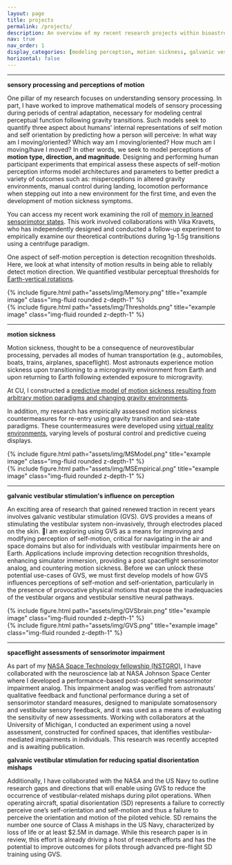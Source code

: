 ```yaml
---
layout: page
title: projects
permalink: /projects/
description: An overview of my recent research projects within bioastronautics
nav: true
nav_order: 1
display_categories: [modeling perception, motion sickness, galvanic vestibular stimulation, NASA experience]
horizontal: false
---
```

---

<b> sensory processing and perceptions of motion</b>

One pillar of my research focuses on understanding sensory processing. In part, I have worked to improve mathematical models of sensory processing during periods of central adaptation, necessary for modeling central perceptual function following gravity transitions. Such models seek to quantify three aspect about humans' internal representations of self motion and self orientation by predicting how a person will perceive: In what way am I moving/oriented? Which way am I moving/oriented? How much am I moving/have I moved? In other words, we seek to model perceptions of <b>motion type, direction, and magnitude</b>. Designing and performing human participant experiments that empirical assess these aspects of self-motion perception informs model architectures and parameters to better predict a variety of outcomes such as: misperceptions in altered gravity environments, manual control during landing, locomotion performance when stepping out into a new environment for the first time, and even the development of motion sickness symptoms.

You can access my recent work examining the roll of [memory in learned sensorimotor states](https://www.frontiersin.org/articles/10.3389/fncir.2023.1190582/full). This work involved collaborations with Vika Kravets, who has independently designed and conducted a follow-up experiment to empirically examine our theoretical contributions during 1g-1.5g transitions using a centrifuge paradigm.

One aspect of self-motion perception is detection recognition thresholds. Here, we look at what intensity of motion results in being able to reliably detect motion direction. We quantified vestibular perceptual thresholds for [Earth-vertical rotations](https://rdcu.be/c6TF7).

<div class="row justify-content-sm-center">
    <div class="col-sm-4 mt-3 mt-md-0">
        {% include figure.html path="assets/img/Memory.png" title="example image" class="img-fluid rounded z-depth-1" %}
    </div>
    <div class="col-sm-4 mt-3 mt-md-0">
        {% include figure.html path="assets/img/Thresholds.png" title="example image" class="img-fluid rounded z-depth-1" %}
    </div>
</div>

---
<b> motion sickness </b>

Motion sickness, thought to be a consequence of neurovestibular processing, pervades all modes of human transportation (e.g., automobiles, boats, trains, airplanes, spaceflight). Most astronauts experience motion sickness upon transitioning to a microgravity environment from Earth and upon returning to Earth following extended exposure to microgravity. 

At CU, I constructed a [predictive model of motion sickness resulting from arbitrary motion paradigms and changing gravity environments](https://rdcu.be/djNx9). 

In addition, my research has empirically assessed motion sickness countermeasures for re-entry using gravity transition and sea-state paradigms. These countermeasures were developed using [virtual reality environments](https://link.springer.com/article/10.1007/s00221-023-06715-5), varying levels of postural control and predictive cueing displays.

<div class="row justify-content-sm-center">
    <div class="col-sm-5 mt-4 mt-md-0">
        {% include figure.html path="assets/img/MSModel.png" title="example image" class="img-fluid rounded z-depth-1" %}
    </div>
    <div class="col-sm-6 mt-4 mt-md-0">
        {% include figure.html path="assets/img/MSEmpirical.png" title="example image" class="img-fluid rounded z-depth-1" %}
    </div>
</div>

---
<b> galvanic vestibular stimulation's influence on perception </b>

An exciting area of research that gained renewed traction in recent years involves galvanic vestibular stimulation (GVS). GVS provides a means of stimulating the vestibular system non-invasively, through electrodes placed on the skin. I am exploring using GVS as a means for improving and modifying perception of self-motion, critical for navigating in the air and space domains but also for individuals with vestibular impairments here on Earth. Applications include improving detection recognition thresholds, enhancing simulator immersion, providing a post spaceflight sensorimotor analog, and countering motion sickness. Before we can unlock these potential use-cases of GVS, we must first develop models of how GVS influences perceptions of self-motion and self-orientation, particularly in the presence of provocative physical motions that expose the inadequacies of the vestibular organs and vestibular sensitive neural pathways.

<div class="row justify-content-sm-center">
    <div class="col-sm-3 mt-2 mt-md-0">
        {% include figure.html path="assets/img/GVSbrain.png" title="example image" class="img-fluid rounded z-depth-1" %}
    </div>
     <div class="col-sm-9 mt-2 mt-md-0">
        {% include figure.html path="assets/img/GVS.png" title="example image" class="img-fluid rounded z-depth-1" %}
    </div>
</div>  

---
<b> spaceflight assessments of sensorimotor impairment </b>

As part of my [NASA Space Technology fellowship (NSTGRO)](https://www.nasa.gov/nasa-space-technology-graduate-research-opportunities-nstgro/), I have collaborated with the neuroscience lab at NASA Johnson Space Center where I developed a performance-based post-spaceflight sensorimotor impairment analog. This impairment analog was verified from astronauts’ qualitative feedback and functional performance during a set of sensorimotor standard measures, designed to manipulate somatosensory and vestibular sensory feedback, and it was used as a means of evaluating the sensitivity of new assessments. Working with collaborators at the University of Michigan, I conducted an experiment using a novel assessment, constructed for confined spaces, that identifies vestibular-mediated impairments in individuals. This research was recently accepted and is awaiting publication.


<b> galvanic vestibular stimulation for reducing spatial disorientation mishaps </b>

Additionally, I have collaborated with the NASA and the US Navy to outline research gaps and directions that will enable using GVS to reduce the occurrence of vestibular-related mishaps during pilot operations. When operating aircraft, spatial disorientation (SD) represents a failure to correctly perceive one’s self-orientation and self-motion and thus a failure to perceive the orientation and motion of the piloted vehicle. SD remains the number one source of Class A mishaps in the US Navy, characterized by loss of life or at least $2.5M in damage. While this research paper is in review, this effort is already driving a host of research efforts and has the potential to improve outcomes for pilots through advanced pre-flight SD training using GVS.